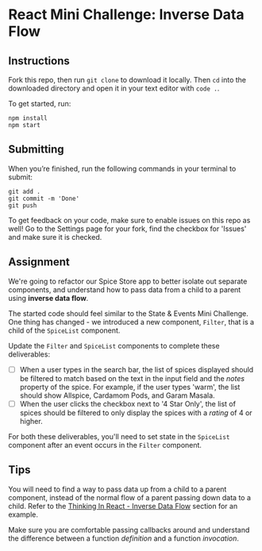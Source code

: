 # React Mini Challenge: Inverse Data Flow

## Instructions

Fork this repo, then run `git clone` to download it locally. Then `cd` into the downloaded directory and open it in your text editor with `code .`.

To get started, run:

```
npm install
npm start
```

## Submitting

When you’re finished, run the following commands in your terminal to submit:

```
git add .
git commit -m 'Done'
git push
```

To get feedback on your code, make sure to enable issues on this repo as well! Go to the Settings page for your fork, find the checkbox for 'Issues' and make sure it is checked.

## Assignment

We're going to refactor our Spice Store app to better isolate out separate components, and understand how to pass data from a child to a parent using **inverse data flow**.

The started code should feel similar to the State & Events Mini Challenge. One thing has changed - we introduced a new component, `Filter`, that is a child of the `SpiceList` component.

Update the `Filter` and `SpiceList` components to complete these deliverables:

- [ ] When a user types in the search bar, the list of spices displayed should be filtered to match based on the text in the input field and the *notes* property of the spice. For example, if the user types 'warm', the list should show Allspice, Cardamom Pods, and Garam Masala.
- [ ] When the user clicks the checkbox next to '4 Star Only', the list of spices should be filtered to only display the spices with a *rating* of 4 or higher.

For both these deliverables, you'll need to set state in the `SpiceList` component after an event occurs in the `Filter` component.

## Tips
You will need to find a way to pass data up from a child to a parent component, instead of the normal flow of a parent passing down data to a child. Refer to the [Thinking In React - Inverse Data Flow](https://reactjs.org/docs/thinking-in-react.html#step-5-add-inverse-data-flow) section for an example.

Make sure you are comfortable passing callbacks around and understand the difference between a function *definition* and a function *invocation*.
